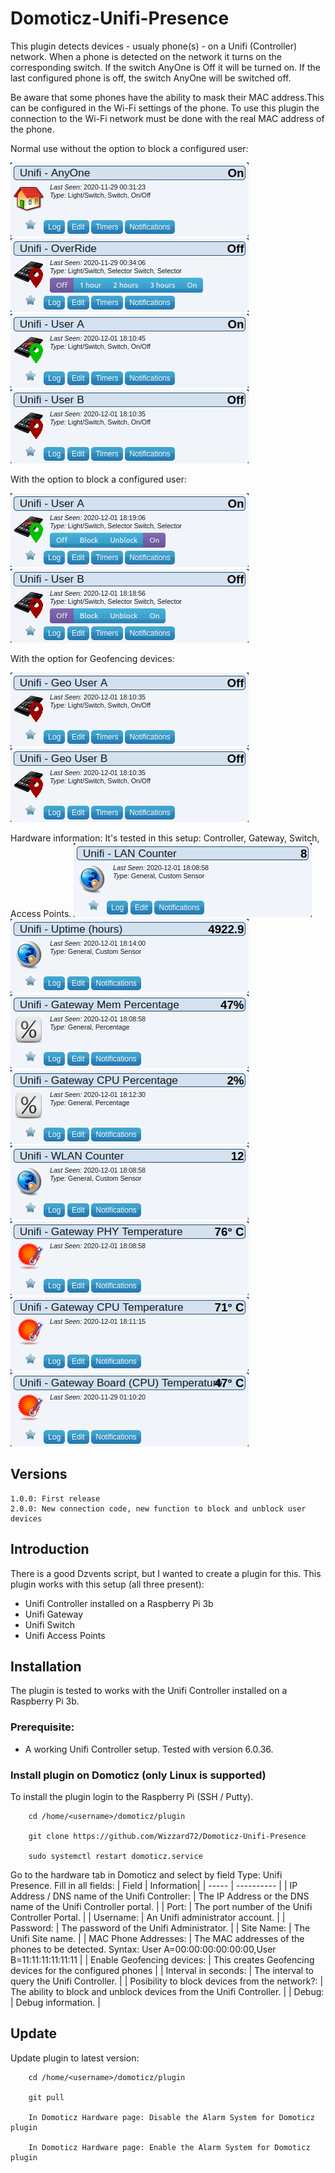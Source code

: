 
# Domoticz-Unifi-Presence
This plugin detects devices - usualy phone(s) - on a Unifi (Controller) network. When a phone is detected on the network it turns on the corresponding switch. If the switch AnyOne is Off it will be turned on. If the last configured phone is off, the switch AnyOne will be switched off.

Be aware that some phones have the ability to mask their MAC address.This can be configured in the Wi-Fi settings of the phone. To use this plugin the connection to the Wi-Fi network must be done with the real MAC address of the phone.

Normal use without the option to block a configured user:

![ble_tag](https://raw.githubusercontent.com/Wizzard72/Domoticz-Unifi-Presence/master/image/AnyOne.png)
![ble_tag](https://raw.githubusercontent.com/Wizzard72/Domoticz-Unifi-Presence/master/image/OverRide.png)
![ble_tag](https://raw.githubusercontent.com/Wizzard72/Domoticz-Unifi-Presence/master/image/User%20A.png)
![ble_tag](https://raw.githubusercontent.com/Wizzard72/Domoticz-Unifi-Presence/master/image/User%20B.png)

With the option to block a configured user:

![ble_tag](https://raw.githubusercontent.com/Wizzard72/Domoticz-Unifi-Presence/master/image/User%20A%20Block.png)
![ble_tag](https://raw.githubusercontent.com/Wizzard72/Domoticz-Unifi-Presence/master/image/User%20B%20Block.png)

With the option for Geofencing devices:

![ble_tag](https://raw.githubusercontent.com/Wizzard72/Domoticz-Unifi-Presence/master/image/Geo%20User%20A.png)
![ble_tag](https://raw.githubusercontent.com/Wizzard72/Domoticz-Unifi-Presence/master/image/Geo%20User%20B.png)

Hardware information:
It's tested in this setup: Controller, Gateway, Switch, Access Points.
![ble_tag](https://raw.githubusercontent.com/Wizzard72/Domoticz-Unifi-Presence/master/image/LAN%20Counter.png)
![ble_tag](https://raw.githubusercontent.com/Wizzard72/Domoticz-Unifi-Presence/master/image/Uptime.png)
![ble_tag](https://raw.githubusercontent.com/Wizzard72/Domoticz-Unifi-Presence/master/image/Gateway%20Mem.png)
![ble_tag](https://raw.githubusercontent.com/Wizzard72/Domoticz-Unifi-Presence/master/image/Gateway%20CPU.png)
![ble_tag](https://raw.githubusercontent.com/Wizzard72/Domoticz-Unifi-Presence/master/image/WLAN%20Counter.png)
![ble_tag](https://raw.githubusercontent.com/Wizzard72/Domoticz-Unifi-Presence/master/image/Gateway%20PHY.png)
![ble_tag](https://raw.githubusercontent.com/Wizzard72/Domoticz-Unifi-Presence/master/image/Gateway%20CPU%20Temperature.png)
![ble_tag](https://raw.githubusercontent.com/Wizzard72/Domoticz-Unifi-Presence/master/image/Gateway%20Board%20CPU%20Temperature.png)



## Versions

    1.0.0: First release
    2.0.0: New connection code, new function to block and unblock user devices

## Introduction
There is a good Dzvents script, but I wanted to create a plugin for this. 
This plugin works with this setup (all three present):
 - Unifi Controller installed on a Raspberry Pi 3b
 - Unifi Gateway
 - Unifi Switch
 - Unifi Access Points

## Installation

The plugin is tested to works with the Unifi Controller installed on a Raspberry Pi 3b.

### Prerequisite:
  - A working Unifi Controller setup. Tested with version 6.0.36.

### Install plugin on Domoticz (only Linux is supported)
To install the plugin login to the Raspberry Pi (SSH / Putty).
  
        cd /home/<username>/domoticz/plugin
  
        git clone https://github.com/Wizzard72/Domoticz-Unifi-Presence
      
        sudo systemctl restart domoticz.service

Go to the hardware tab in Domoticz and select by field Type: Unifi Presence.
Fill in all fields:
| Field | Information|
| ----- | ---------- |
| IP Address / DNS name of the Unifi Controller: | The IP Address or the DNS name of the Unifi Controller portal. |
| Port: | The port number of the Unifi Controller Portal. |
| Username: | An Unifi administrator account. |
| Password: | The password of the Unifi Administrator. |
| Site Name:  | The Unifi Site name. |
| MAC Phone Addresses: | The MAC addresses of the phones to be detected. Syntax: User A=00:00:00:00:00:00,User B=11:11:11:11:11:11 |
| Enable Geofencing devices: | This creates Geofencing devices for the configured phones |
| Interval in seconds: | The  interval to query the Unifi Controller. |
| Posibility to block devices from the network?: | The ability to block and unblock devices from the Unifi Controller. |
| Debug: | Debug information. |


## Update
Update plugin to latest version:

        cd /home/<username>/domoticz/plugin
  
        git pull
      
        In Domoticz Hardware page: Disable the Alarm System for Domoticz plugin
        
        In Domoticz Hardware page: Enable the Alarm System for Domoticz plugin

